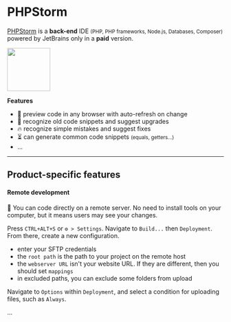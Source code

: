 # PHPStorm

<div class="row row-cols-md-2"><div>

[PHPStorm](https://www.jetbrains.com/phpstorm/) is a **back-end** IDE <small>(PHP, PHP frameworks, Node.js, Databases, Composer)</small> powered by JetBrains only in a **paid** version.

<p class="text-center">
<img src="/courses/tools-and-frameworks/editors/jetbrains/phpstorm/_images/logo.png" width="100"/>
</p>
</div><div>

**Features**

* 🌱 preview code in any browser with auto-refresh on change
* 🚀 recognize old code snippets and suggest upgrades
* 🔥 recognize simple mistakes and suggest fixes
* ⏳ can generate common code snippets <small>(equals, getters...)</small>
* ...
</div></div>

<hr class="sep-both">

## Product-specific features

<div class="row row-cols-md-2"><div>

#### Remote development

🌱 You can code directly on a remote server. No need to install tools on your computer, but it means users may see your changes.

Press `CTRL+ALT+S` or `⚙️ > Settings`. Navigate to `Build...` then `Deployment`. From there, create a new configuration.

* enter your SFTP credentials
* the `root path` is the path to your project on the remote host
* the `webserver URL` isn't your website URL. If they are different, then you should set `mappings`
* in excluded paths, you can exclude some folders from upload

Navigate to `Options` within `Deployment`, and select a condition for uploading files, such as `Always`.
</div><div>

...
</div></div>